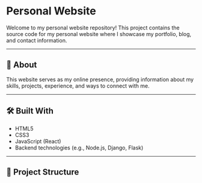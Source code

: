 # Personal Website

Welcome to my personal website repository! This project contains the source code for my personal website where I showcase my portfolio, blog, and contact information.

---

## 🚀 About

This website serves as my online presence, providing information about my skills, projects, experience, and ways to connect with me.

---

## 🛠️ Built With

- HTML5
- CSS3
- JavaScript (React)
-  Backend technologies (e.g., Node.js, Django, Flask)

---

## 📂 Project Structure

